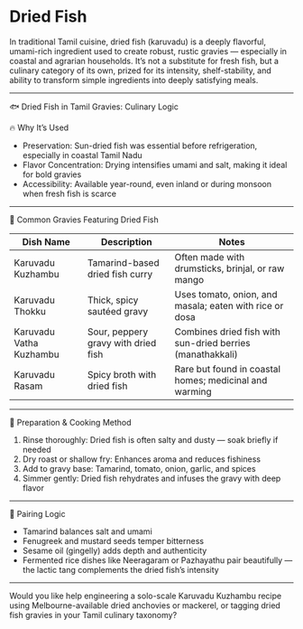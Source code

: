 # Dried Fish #

In traditional Tamil cuisine, dried fish (karuvadu) is a deeply flavorful, umami-rich ingredient used to create robust, rustic gravies — especially in coastal and agrarian households. It’s not a substitute for fresh fish, but a culinary category of its own, prized for its intensity, shelf-stability, and ability to transform simple ingredients into deeply satisfying meals.

---

🐟 Dried Fish in Tamil Gravies: Culinary Logic

🔥 Why It’s Used
- Preservation: Sun-dried fish was essential before refrigeration, especially in coastal Tamil Nadu
- Flavor Concentration: Drying intensifies umami and salt, making it ideal for bold gravies
- Accessibility: Available year-round, even inland or during monsoon when fresh fish is scarce

---

🍛 Common Gravies Featuring Dried Fish

| Dish Name | Description | Notes |
|-----------|-------------|-------|
| Karuvadu Kuzhambu | Tamarind-based dried fish curry | Often made with drumsticks, brinjal, or raw mango  
| Karuvadu Thokku | Thick, spicy sautéed gravy | Uses tomato, onion, and masala; eaten with rice or dosa  
| Karuvadu Vatha Kuzhambu | Sour, peppery gravy with dried fish | Combines dried fish with sun-dried berries (manathakkali)  
| Karuvadu Rasam | Spicy broth with dried fish | Rare but found in coastal homes; medicinal and warming  

---

🧂 Preparation & Cooking Method

1. Rinse thoroughly: Dried fish is often salty and dusty — soak briefly if needed
2. Dry roast or shallow fry: Enhances aroma and reduces fishiness
3. Add to gravy base: Tamarind, tomato, onion, garlic, and spices
4. Simmer gently: Dried fish rehydrates and infuses the gravy with deep flavor

---

🧠 Pairing Logic

- Tamarind balances salt and umami
- Fenugreek and mustard seeds temper bitterness
- Sesame oil (gingelly) adds depth and authenticity
- Fermented rice dishes like Neeragaram or Pazhayathu pair beautifully — the lactic tang complements the dried fish’s intensity

---

Would you like help engineering a solo-scale Karuvadu Kuzhambu recipe using Melbourne-available dried anchovies or mackerel, or tagging dried fish gravies in your Tamil culinary taxonomy?
